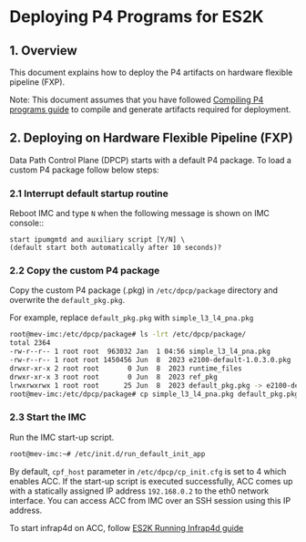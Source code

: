 # Deploying P4 Programs for ES2K

## 1. Overview

This document explains how to deploy the P4 artifacts on hardware flexible
pipeline (FXP).

Note: This document assumes that you have followed
[Compiling P4 programs guide](https://github.com/ipdk-io/networking-recipe/blob/main/docs/guides/es2k/compiling-p4-programs.md)
to compile and generate artifacts required for deployment.

## 2. Deploying on Hardware Flexible Pipeline (FXP)

Data Path Control Plane (DPCP) starts with a default P4 package. To load a
custom P4 package follow below steps:

### 2.1 Interrupt default startup routine

Reboot IMC and type ``N`` when the following message is shown on IMC console::

```text
start ipumgmtd and auxiliary script [Y/N] \
(default start both automatically after 10 seconds)?
```

### 2.2 Copy the custom P4 package

Copy the custom P4 package (.pkg) in `/etc/dpcp/package` directory and
overwrite the `default_pkg.pkg`.

For example, replace `default_pkg.pkg` with `simple_l3_l4_pna.pkg`

```bash
root@mev-imc:/etc/dpcp/package# ls -lrt /etc/dpcp/package/
total 2364
-rw-r--r-- 1 root root  963032 Jan  1 04:56 simple_l3_l4_pna.pkg
-rw-r--r-- 1 root root 1450456 Jun  8  2023 e2100-default-1.0.3.0.pkg
drwxr-xr-x 2 root root       0 Jun  8  2023 runtime_files
drwxr-xr-x 3 root root       0 Jun  8  2023 ref_pkg
lrwxrwxrwx 1 root root      25 Jun  8  2023 default_pkg.pkg -> e2100-default-1.0.3.0.pkg
root@mev-imc:/etc/dpcp/package# cp simple_l3_l4_pna.pkg default_pkg.pkg
```

### 2.3 Start the IMC

Run the IMC start-up script.

```bash
root@mev-imc:~# /etc/init.d/run_default_init_app
```

By default, `cpf_host` parameter in `/etc/dpcp/cp_init.cfg` is set to 4 which
enables ACC. If the start-up script is executed successfully, ACC comes up with a
statically assigned IP address `192.168.0.2` to the eth0 network interface.
You can access ACC from IMC over an SSH session using this IP address.

To start infrap4d on ACC, follow [ES2K Running Infrap4d guide](https://github.com/ipdk-io/networking-recipe/blob/main/docs/guides/es2k/running-infrap4d.md)
